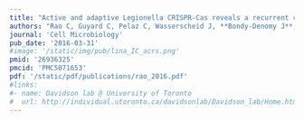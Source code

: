 ```yaml
---
title: "Active and adaptive Legionella CRISPR-Cas reveals a recurrent challenge to the pathogen"
authors: "Rao C, Guyard C, Pelaz C, Wasserscheid J, **Bondy-Denomy J**, Dewar K, Ensminger AW"
journal: 'Cell Microbiology'
pub_date: '2016-03-31'
#image: '/static/img/pub/lina_IC_acrs.png'
pmid: '26936325'
pmcid: 'PMC5071653'
pdf: '/static/pdf/publications/rao_2016.pdf'
#links:
#- name: Davidson lab @ University of Toronto
#  url: http://individual.utoronto.ca/davidsonlab/Davidson_lab/Home.html
---
```

